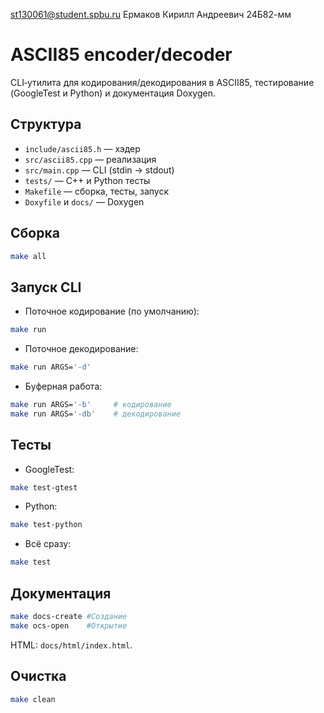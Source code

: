 st130061@student.spbu.ru Ермаков Кирилл Андреевич 24Б82-мм

# ASCII85 encoder/decoder

CLI‑утилита для кодирования/декодирования в ASCII85, тестирование (GoogleTest и Python) и документация Doxygen.

## Структура
- `include/ascii85.h` — хэдер
- `src/ascii85.cpp` — реализация
- `src/main.cpp` — CLI (stdin → stdout)
- `tests/` — C++ и Python тесты
- `Makefile` — сборка, тесты, запуск
- `Doxyfile` и `docs/` — Doxygen

## Сборка
```bash
make all
```

## Запуск CLI
- Поточное кодирование (по умолчанию):
```bash
make run
```
- Поточное декодирование:
```bash
make run ARGS='-d'
```
- Буферная работа:
```bash
make run ARGS='-b'     # кодирование
make run ARGS='-db'    # декодирование
```

## Тесты
- GoogleTest:
```bash
make test-gtest
```
- Python:
```bash
make test-python
```
- Всё сразу:
```bash
make test
```

## Документация
```bash
make docs-create #Создание
make ocs-open    #Открытие
```
HTML: `docs/html/index.html`.

## Очистка
```bash
make clean
```
